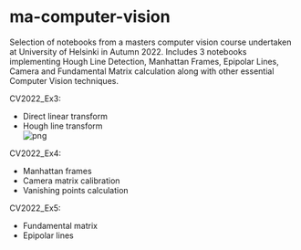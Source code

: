 # ma-computer-vision
Selection of notebooks from a masters computer vision course undertaken at University of Helsinki in Autumn 2022. Includes 3 notebooks implementing Hough Line Detection, Manhattan Frames, Epipolar Lines, Camera and Fundamental Matrix calculation along with other essential Computer Vision techniques. 

CV2022_Ex3:
- Direct linear transform
- Hough line transform  
![png](CV2022_Ex3/output_8_1.png)

  
CV2022_Ex4:
- Manhattan frames
- Camera matrix calibration
- Vanishing points calculation 
  
CV2022_Ex5:
- Fundamental matrix
- Epipolar lines
